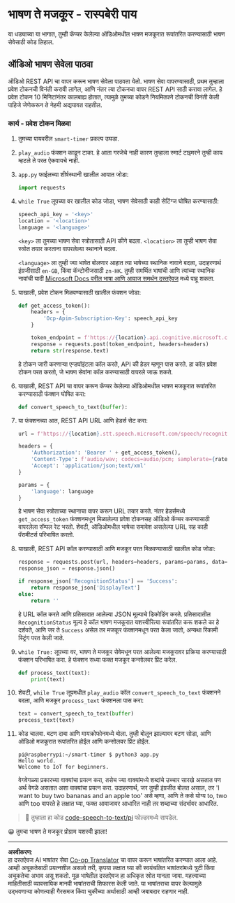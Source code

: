 <!--
CO_OP_TRANSLATOR_METADATA:
{
  "original_hash": "af249a24d4fe4f4de4806adbc3bc9d86",
  "translation_date": "2025-08-27T14:22:54+00:00",
  "source_file": "6-consumer/lessons/1-speech-recognition/pi-speech-to-text.md",
  "language_code": "mr"
}
-->
# भाषण ते मजकूर - रास्पबेरी पाय

या धड्याच्या या भागात, तुम्ही कॅप्चर केलेल्या ऑडिओमधील भाषण मजकूरात रूपांतरित करण्यासाठी भाषण सेवेसाठी कोड लिहाल.

## ऑडिओ भाषण सेवेला पाठवा

ऑडिओ REST API चा वापर करून भाषण सेवेला पाठवता येतो. भाषण सेवा वापरण्यासाठी, प्रथम तुम्हाला प्रवेश टोकनची विनंती करावी लागेल, आणि नंतर त्या टोकनचा वापर REST API साठी करावा लागेल. हे प्रवेश टोकन 10 मिनिटांनंतर कालबाह्य होतात, त्यामुळे तुमच्या कोडने नियमितपणे टोकनची विनंती केली पाहिजे जेणेकरून ते नेहमी अद्ययावत राहतील.

### कार्य - प्रवेश टोकन मिळवा

1. तुमच्या पायवरील `smart-timer` प्रकल्प उघडा.

1. `play_audio` फंक्शन काढून टाका. हे आता गरजेचे नाही कारण तुम्हाला स्मार्ट टाइमरने तुम्ही काय म्हटले ते परत ऐकवायचे नाही.

1. `app.py` फाईलच्या शीर्षस्थानी खालील आयात जोडा:

    ```python
    import requests
    ```

1. `while True` लूपच्या वर खालील कोड जोडा, भाषण सेवेसाठी काही सेटिंग्ज घोषित करण्यासाठी:

    ```python
    speech_api_key = '<key>'
    location = '<location>'
    language = '<language>'
    ```

    `<key>` ला तुमच्या भाषण सेवा स्त्रोतासाठी API कीने बदला. `<location>` ला तुम्ही भाषण सेवा स्त्रोत तयार करताना वापरलेल्या स्थानाने बदला.

    `<language>` ला तुम्ही ज्या भाषेत बोलणार आहात त्या भाषेच्या स्थानिक नावाने बदला, उदाहरणार्थ इंग्रजीसाठी `en-GB`, किंवा कॅन्टोनीजसाठी `zn-HK`. तुम्ही समर्थित भाषांची आणि त्यांच्या स्थानिक नावांची यादी [Microsoft Docs वरील भाषा आणि आवाज समर्थन दस्तऐवज](https://docs.microsoft.com/azure/cognitive-services/speech-service/language-support?WT.mc_id=academic-17441-jabenn#speech-to-text) मध्ये पाहू शकता.

1. याखाली, प्रवेश टोकन मिळवण्यासाठी खालील फंक्शन जोडा:

    ```python
    def get_access_token():
        headers = {
            'Ocp-Apim-Subscription-Key': speech_api_key
        }
    
        token_endpoint = f'https://{location}.api.cognitive.microsoft.com/sts/v1.0/issuetoken'
        response = requests.post(token_endpoint, headers=headers)
        return str(response.text)
    ```

    हे टोकन जारी करणाऱ्या एन्डपॉइंटला कॉल करते, API की हेडर म्हणून पास करते. हा कॉल प्रवेश टोकन परत करतो, जे भाषण सेवांना कॉल करण्यासाठी वापरले जाऊ शकते.

1. याखाली, REST API चा वापर करून कॅप्चर केलेल्या ऑडिओमधील भाषण मजकूरात रूपांतरित करण्यासाठी फंक्शन घोषित करा:

    ```python
    def convert_speech_to_text(buffer):
    ```

1. या फंक्शनच्या आत, REST API URL आणि हेडर्स सेट करा:

    ```python
    url = f'https://{location}.stt.speech.microsoft.com/speech/recognition/conversation/cognitiveservices/v1'

    headers = {
        'Authorization': 'Bearer ' + get_access_token(),
        'Content-Type': f'audio/wav; codecs=audio/pcm; samplerate={rate}',
        'Accept': 'application/json;text/xml'
    }

    params = {
        'language': language
    }
    ```

    हे भाषण सेवा स्त्रोताच्या स्थानाचा वापर करून URL तयार करते. नंतर हेडर्समध्ये `get_access_token` फंक्शनमधून मिळालेल्या प्रवेश टोकनसह ऑडिओ कॅप्चर करण्यासाठी वापरलेला सॅम्पल रेट भरतो. शेवटी, ऑडिओमधील भाषेचा समावेश असलेल्या URL सह काही पॅरामीटर्स परिभाषित करतो.

1. याखाली, REST API कॉल करण्यासाठी आणि मजकूर परत मिळवण्यासाठी खालील कोड जोडा:

    ```python
    response = requests.post(url, headers=headers, params=params, data=buffer)
    response_json = response.json()

    if response_json['RecognitionStatus'] == 'Success':
        return response_json['DisplayText']
    else:
        return ''
    ```

    हे URL कॉल करते आणि प्रतिसादात आलेल्या JSON मूल्याचे डिकोडिंग करते. प्रतिसादातील `RecognitionStatus` मूल्य हे कॉल भाषण मजकूरात यशस्वीरित्या रूपांतरित करू शकले का हे दर्शवते, आणि जर ते `Success` असेल तर मजकूर फंक्शनमधून परत केला जातो, अन्यथा रिकामी स्ट्रिंग परत केली जाते.

1. `while True:` लूपच्या वर, भाषण ते मजकूर सेवेमधून परत आलेल्या मजकूरावर प्रक्रिया करण्यासाठी फंक्शन परिभाषित करा. हे फंक्शन सध्या फक्त मजकूर कन्सोलवर प्रिंट करेल.

    ```python
    def process_text(text):
        print(text)
    ```

1. शेवटी, `while True` लूपमधील `play_audio` कॉल `convert_speech_to_text` फंक्शनने बदला, आणि मजकूर `process_text` फंक्शनला पास करा:

    ```python
    text = convert_speech_to_text(buffer)
    process_text(text)
    ```

1. कोड चालवा. बटण दाबा आणि मायक्रोफोनमध्ये बोला. तुम्ही बोलून झाल्यावर बटण सोडा, आणि ऑडिओ मजकूरात रूपांतरित होईल आणि कन्सोलवर प्रिंट होईल.

    ```output
    pi@raspberrypi:~/smart-timer $ python3 app.py 
    Hello world.
    Welcome to IoT for beginners.
    ```

    वेगवेगळ्या प्रकारच्या वाक्यांचा प्रयत्न करा, तसेच ज्या वाक्यांमध्ये शब्दांचे उच्चार सारखे असतात पण अर्थ वेगळे असतात अशा वाक्यांचा प्रयत्न करा. उदाहरणार्थ, जर तुम्ही इंग्रजीत बोलत असाल, तर 'I want to buy two bananas and an apple too' असे म्हणा, आणि ते कसे योग्य to, two आणि too वापरते हे लक्षात घ्या, फक्त आवाजावर आधारित नाही तर शब्दाच्या संदर्भावर आधारित.

> 💁 तुम्हाला हा कोड [code-speech-to-text/pi](../../../../../6-consumer/lessons/1-speech-recognition/code-speech-to-text/pi) फोल्डरमध्ये सापडेल.

😀 तुमचा भाषण ते मजकूर प्रोग्राम यशस्वी झाला!

---

**अस्वीकरण**:  
हा दस्तऐवज AI भाषांतर सेवा [Co-op Translator](https://github.com/Azure/co-op-translator) चा वापर करून भाषांतरित करण्यात आला आहे. आम्ही अचूकतेसाठी प्रयत्नशील असलो तरी, कृपया लक्षात घ्या की स्वयंचलित भाषांतरांमध्ये त्रुटी किंवा अचूकतेचा अभाव असू शकतो. मूळ भाषेतील दस्तऐवज हा अधिकृत स्रोत मानला जावा. महत्त्वाच्या माहितीसाठी व्यावसायिक मानवी भाषांतराची शिफारस केली जाते. या भाषांतराचा वापर केल्यामुळे उद्भवणाऱ्या कोणत्याही गैरसमज किंवा चुकीच्या अर्थासाठी आम्ही जबाबदार राहणार नाही.